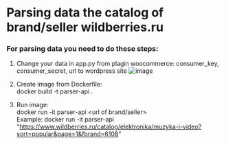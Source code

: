 <h1> Parsing data the catalog of brand/seller wildberries.ru</h1>

<h3>For parsing data you need to do these steps:</h3>

1. Change your data in app.py from plagin woocommerce: consumer_key, consumer_secret, url to wordpress site
![image](https://user-images.githubusercontent.com/79317010/209855567-e755bd88-1201-4a16-8035-238f43bc4020.png)

2. Create image from Dockerfile:<br>
	docker build -t parser-api .
3. Run image:<br>
	docker run -it parser-api <url of brand/seller><br>
Example: docker run -it parser-api "https://www.wildberries.ru/catalog/elektronika/muzyka-i-video?sort=popular&page=1&fbrand=6108"

